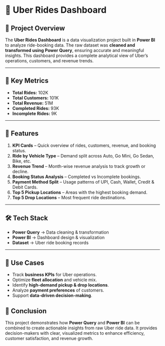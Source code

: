# 🚖 Uber Rides Dashboard

## 📌 Project Overview

The **Uber Rides Dashboard** is a data visualization project built in **Power BI** to analyze ride-booking data.
The raw dataset was **cleaned and transformed using Power Query**, ensuring accurate and meaningful insights.
This dashboard provides a complete analytical view of Uber’s operations, customers, and revenue trends.

---

## 🔹 Key Metrics

* **Total Rides:** 102K
* **Total Customers:** 101K
* **Total Revenue:** 51M
* **Completed Rides:** 93K
* **Incomplete Rides:** 9K

---

## 🔹 Features

1. **KPI Cards** – Quick overview of rides, customers, revenue, and booking status.
2. **Ride by Vehicle Type** – Demand split across Auto, Go Mini, Go Sedan, Bike, etc.
3. **Revenue Trend** – Month-wise revenue analysis to track growth or decline.
4. **Booking Status Analysis** – Completed vs Incomplete bookings.
5. **Payment Method Split** – Usage patterns of UPI, Cash, Wallet, Credit & Debit Cards.
6. **Top 5 Pickup Locations** – Areas with the highest booking demand.
7. **Top 5 Drop Locations** – Most frequent ride destinations.

---

## 🛠️ Tech Stack

* **Power Query** → Data cleaning & transformation
* **Power BI** → Dashboard design & visualization
* **Dataset** → Uber ride booking records

---

## 🎯 Use Cases

* Track **business KPIs** for Uber operations.
* Optimize **fleet allocation** and vehicle mix.
* Identify **high-demand pickup & drop locations**.
* Analyze **payment preferences** of customers.
* Support **data-driven decision-making**.


## 🚀 Conclusion

This project demonstrates how **Power Query** and **Power BI** can be combined to create actionable insights from raw Uber ride data. It provides decision-makers with clear, visualized metrics to enhance efficiency, customer satisfaction, and revenue growth.

